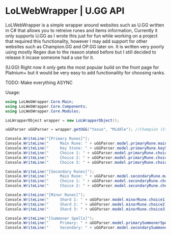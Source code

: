 # LoLWebWrapper | U.GG API

LoLWebWrapper is a simple wrapper around websites such as U.GG written in C# that allows you to retreive runes and items information, Currently it only supports U.GG as I wrote this just for fun while working on a project that required this functionality, however I may add support for other websites such as Champion.GG and OP.GG later on. It is written very poorly using mostly Regex due to the reason stated before but I still decided to release it incase someone had a use for it.

(U.GG) Right now it only gets the most popular build on the front page for Platnium+ but it would be very easy to add functionaility for choosing ranks.

TODO:
Make everything ASYNC

Usage:

```C#
using LoLWebWrapper.Core.Main;
using LoLWebWrapper.Core.Components;
using LoLWebWrapper.Core.Modules;

LoLWrapperObject wrapper = new LoLWrapperObject();

uGGParser uGGParser = wrapper.getUGG("Yasuo", "Middle"); //Champion (String), Role(String)

Console.WriteLine("[Primary Runes]");
Console.WriteLine("     Main Rune: " + uGGParser.model.primaryRune.mainRune);
Console.WriteLine("     Key Stone: " + uGGParser.model.primaryRune.keyStone);
Console.WriteLine("     Choice 1: " + uGGParser.model.primaryRune.choice1);
Console.WriteLine("     Choice 2: " + uGGParser.model.primaryRune.choice2);
Console.WriteLine("     Choice 3: " + uGGParser.model.primaryRune.choice3);

Console.WriteLine("[Secondary Runes]");
Console.WriteLine("     Main Rune: " + uGGParser.model.secondaryRune.mainRune);
Console.WriteLine("     Choice 1: " + uGGParser.model.secondaryRune.choice1);
Console.WriteLine("     Choice 2: " + uGGParser.model.secondaryRune.choice2);

Console.WriteLine("[Minor Runes]");
Console.WriteLine("     Shard 1: " + uGGParser.model.minorRune.choice1);
Console.WriteLine("     Shard 2: " + uGGParser.model.minorRune.choice2);
Console.WriteLine("     Shard 3: " + uGGParser.model.minorRune.choice3);

Console.WriteLine("[Summoner Spells]");
Console.WriteLine("     Primary: " + uGGParser.model.primarySummonerSpell);
Console.WriteLine("     Secondary: " + uGGParser.model.secondarySummonerSpell);

```
